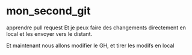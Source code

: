 # mon_second_git
apprendre pull request
Et je peux faire des changements directement en local et les envoyer vers le distant.

Et maintenant nous allons modifier le GH, et tirer les modifs en local
